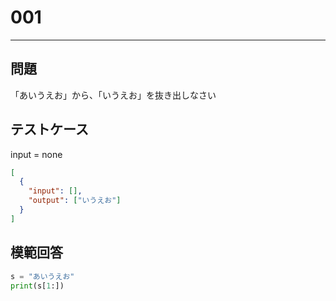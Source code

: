 # 001

---

## 問題

「あいうえお」から、「いうえお」を抜き出しなさい

## テストケース

input = none

```json
[
  {
    "input": [],
    "output": ["いうえお"]
  }
]
```

## 模範回答

```python
s = "あいうえお"
print(s[1:])
```
